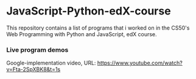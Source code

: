 # JavaScript-Python-edX-course
This repository contains a list of programs that i worked on in the
CS50's Web Programming with Python and JavaScript, edX course.

### Live program demos
Google-implementation video, URL: https://www.youtube.com/watch?v=Fta-2SpXBK8&t=1s
